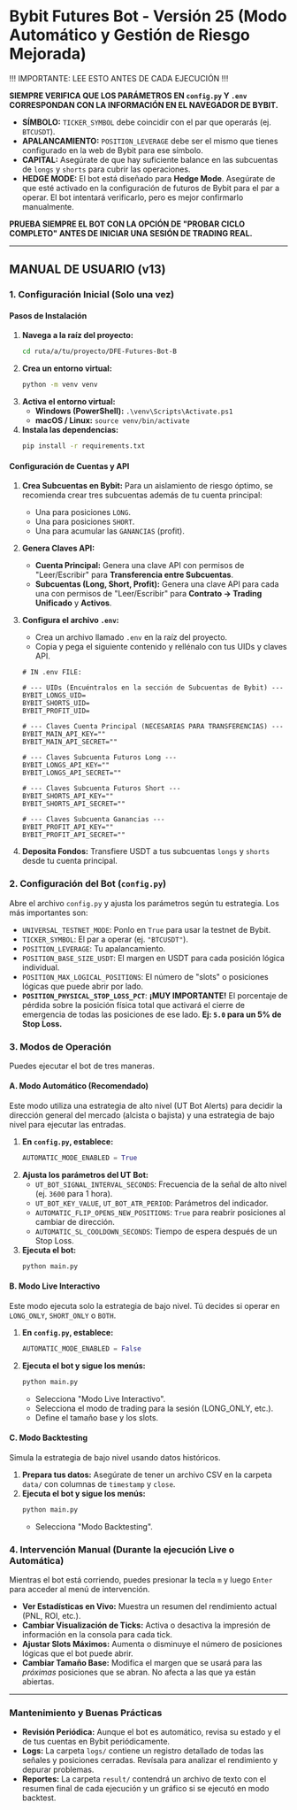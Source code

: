 # Bybit Futures Bot - Versión 25 (Modo Automático y Gestión de Riesgo Mejorada)

!!! IMPORTANTE: LEE ESTO ANTES DE CADA EJECUCIÓN !!!

**SIEMPRE VERIFICA QUE LOS PARÁMETROS EN `config.py` Y `.env` CORRESPONDAN CON LA INFORMACIÓN EN EL NAVEGADOR DE BYBIT.**

-   **SÍMBOLO:** `TICKER_SYMBOL` debe coincidir con el par que operarás (ej. `BTCUSDT`).
-   **APALANCAMIENTO:** `POSITION_LEVERAGE` debe ser el mismo que tienes configurado en la web de Bybit para ese símbolo.
-   **CAPITAL:** Asegúrate de que hay suficiente balance en las subcuentas de `longs` y `shorts` para cubrir las operaciones.
-   **HEDGE MODE:** El bot está diseñado para **Hedge Mode**. Asegúrate de que esté activado en la configuración de futuros de Bybit para el par a operar. El bot intentará verificarlo, pero es mejor confirmarlo manualmente.

**PRUEBA SIEMPRE EL BOT CON LA OPCIÓN DE "PROBAR CICLO COMPLETO" ANTES DE INICIAR UNA SESIÓN DE TRADING REAL.**

---

## MANUAL DE USUARIO (v13)

### 1. Configuración Inicial (Solo una vez)

#### Pasos de Instalación
1.  **Navega a la raíz del proyecto:**
    ```bash
    cd ruta/a/tu/proyecto/DFE-Futures-Bot-B
    ```
2.  **Crea un entorno virtual:**
    ```bash
    python -m venv venv
    ```
3.  **Activa el entorno virtual:**
    *   **Windows (PowerShell):** `.\venv\Scripts\Activate.ps1`
    *   **macOS / Linux:** `source venv/bin/activate`
4.  **Instala las dependencias:**
    ```bash
    pip install -r requirements.txt
    ```

#### Configuración de Cuentas y API
1.  **Crea Subcuentas en Bybit:** Para un aislamiento de riesgo óptimo, se recomienda crear tres subcuentas además de tu cuenta principal:
    *   Una para posiciones `LONG`.
    *   Una para posiciones `SHORT`.
    *   Una para acumular las `GANANCIAS` (profit).
2.  **Genera Claves API:**
    *   **Cuenta Principal:** Genera una clave API con permisos de "Leer/Escribir" para **Transferencia entre Subcuentas**.
    *   **Subcuentas (Long, Short, Profit):** Genera una clave API para cada una con permisos de "Leer/Escribir" para **Contrato -> Trading Unificado** y **Activos**.
3.  **Configura el archivo `.env`:**
    *   Crea un archivo llamado `.env` en la raíz del proyecto.
    *   Copia y pega el siguiente contenido y rellénalo con tus UIDs y claves API.

    ```dotenv
    # IN .env FILE:

    # --- UIDs (Encuéntralos en la sección de Subcuentas de Bybit) ---
    BYBIT_LONGS_UID=
    BYBIT_SHORTS_UID=
    BYBIT_PROFIT_UID=

    # --- Claves Cuenta Principal (NECESARIAS PARA TRANSFERENCIAS) ---
    BYBIT_MAIN_API_KEY=""
    BYBIT_MAIN_API_SECRET=""

    # --- Claves Subcuenta Futuros Long ---
    BYBIT_LONGS_API_KEY=""
    BYBIT_LONGS_API_SECRET=""

    # --- Claves Subcuenta Futuros Short ---
    BYBIT_SHORTS_API_KEY=""
    BYBIT_SHORTS_API_SECRET=""

    # --- Claves Subcuenta Ganancias ---
    BYBIT_PROFIT_API_KEY=""
    BYBIT_PROFIT_API_SECRET=""
    ```
4.  **Deposita Fondos:** Transfiere USDT a tus subcuentas `longs` y `shorts` desde tu cuenta principal.

### 2. Configuración del Bot (`config.py`)

Abre el archivo `config.py` y ajusta los parámetros según tu estrategia. Los más importantes son:

-   `UNIVERSAL_TESTNET_MODE`: Ponlo en `True` para usar la testnet de Bybit.
-   `TICKER_SYMBOL`: El par a operar (ej. `"BTCUSDT"`).
-   `POSITION_LEVERAGE`: Tu apalancamiento.
-   `POSITION_BASE_SIZE_USDT`: El margen en USDT para cada posición lógica individual.
-   `POSITION_MAX_LOGICAL_POSITIONS`: El número de "slots" o posiciones lógicas que puede abrir por lado.
-   **`POSITION_PHYSICAL_STOP_LOSS_PCT`**: **¡MUY IMPORTANTE!** El porcentaje de pérdida sobre la posición física total que activará el cierre de emergencia de todas las posiciones de ese lado. **Ej: `5.0` para un 5% de Stop Loss.**

### 3. Modos de Operación

Puedes ejecutar el bot de tres maneras.

#### A. Modo Automático (Recomendado)

Este modo utiliza una estrategia de alto nivel (UT Bot Alerts) para decidir la dirección general del mercado (alcista o bajista) y una estrategia de bajo nivel para ejecutar las entradas.

1.  **En `config.py`, establece:**
    ```python
    AUTOMATIC_MODE_ENABLED = True
    ```
2.  **Ajusta los parámetros del UT Bot:**
    *   `UT_BOT_SIGNAL_INTERVAL_SECONDS`: Frecuencia de la señal de alto nivel (ej. `3600` para 1 hora).
    *   `UT_BOT_KEY_VALUE`, `UT_BOT_ATR_PERIOD`: Parámetros del indicador.
    *   `AUTOMATIC_FLIP_OPENS_NEW_POSITIONS`: `True` para reabrir posiciones al cambiar de dirección.
    *   `AUTOMATIC_SL_COOLDOWN_SECONDS`: Tiempo de espera después de un Stop Loss.
3.  **Ejecuta el bot:**
    ```bash
    python main.py
    ```

#### B. Modo Live Interactivo

Este modo ejecuta solo la estrategia de bajo nivel. Tú decides si operar en `LONG_ONLY`, `SHORT_ONLY` o `BOTH`.

1.  **En `config.py`, establece:**
    ```python
    AUTOMATIC_MODE_ENABLED = False
    ```
2.  **Ejecuta el bot y sigue los menús:**
    ```bash
    python main.py
    ```
    *   Selecciona "Modo Live Interactivo".
    *   Selecciona el modo de trading para la sesión (LONG_ONLY, etc.).
    *   Define el tamaño base y los slots.

#### C. Modo Backtesting

Simula la estrategia de bajo nivel usando datos históricos.

1.  **Prepara tus datos:** Asegúrate de tener un archivo CSV en la carpeta `data/` con columnas de `timestamp` y `close`.
2.  **Ejecuta el bot y sigue los menús:**
    ```bash
    python main.py
    ```
    *   Selecciona "Modo Backtesting".

### 4. Intervención Manual (Durante la ejecución Live o Automática)

Mientras el bot está corriendo, puedes presionar la tecla `m` y luego `Enter` para acceder al menú de intervención.

-   **Ver Estadísticas en Vivo:** Muestra un resumen del rendimiento actual (PNL, ROI, etc.).
-   **Cambiar Visualización de Ticks:** Activa o desactiva la impresión de información en la consola para cada tick.
-   **Ajustar Slots Máximos:** Aumenta o disminuye el número de posiciones lógicas que el bot puede abrir.
-   **Cambiar Tamaño Base:** Modifica el margen que se usará para las *próximas* posiciones que se abran. No afecta a las que ya están abiertas.

---

### Mantenimiento y Buenas Prácticas

-   **Revisión Periódica:** Aunque el bot es automático, revisa su estado y el de tus cuentas en Bybit periódicamente.
-   **Logs:** La carpeta `logs/` contiene un registro detallado de todas las señales y posiciones cerradas. Revísala para analizar el rendimiento y depurar problemas.
-   **Reportes:** La carpeta `result/` contendrá un archivo de texto con el resumen final de cada ejecución y un gráfico si se ejecutó en modo backtest.